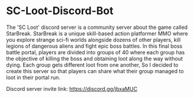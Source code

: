 # SC-Loot-Discord-Bot

The 'SC Loot' discord server is a community server about the game called StarBreak. StarBreak is a unique skill-based action platformer MMO where you explore strange sci-fi worlds alongside dozens of other players, kill legions of dangerous aliens and fight epic boss battles. In this final boss battle portal, players are divided into groups of 40 where each group has the objective of killing the boss and obtaining loot along the way without dying. Each group gets different loot from one another, So I decided to create this server so that players can share what their group managed to loot in their portal run.

Discord server invite link: https://discord.gg/jbxaMUC
